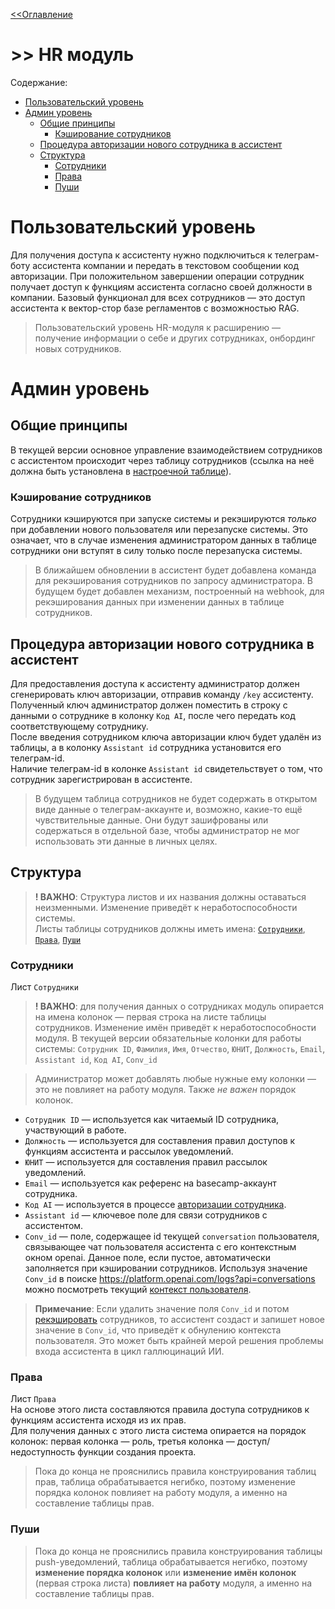 [<<Оглавление](0_index.md)
# >> HR модуль

Содержание:
- [Пользовательский уровень](#пользовательский-уровень)
- [Админ уровень](#админ-уровень)
    - [Общие принципы](#общие-принципы)
        - [Кэширование сотрудников](#кэширование-сотрудников)
    - [Процедура авторизации нового сотрудника в ассистент](#процедура-авторизации-нового-сотрудника-в-ассистент)
    - [Структура](#структура)
        - [Сотрудники](#структура)
        - [Права](#права)
        - [Пуши](#пуши)

# Пользовательский уровень
Для получения доступа к ассистенту нужно подключиться к телеграм-боту ассистента компании и передать в текстовом сообщении код авторизации. При положительном завершении операции сотрудник получает доступ к функциям ассистента согласно своей должности в компании. Базовый функционал для всех сотрудников — это доступ ассистента к вектор-стор базе регламентов с возможностью RAG.  
> Пользовательский уровень HR-модуля к расширению — получение информации о себе и других сотрудниках, онбординг новых сотрудников.

# Админ уровень
## Общие принципы
В текущей версии основное управление взаимодействием сотрудников с ассистентом происходит через таблицу сотрудников (ссылка на неё должна быть установлена в [настроечной таблице](1_system.md#настроечная-таблица)).

### Кэширование сотрудников  
Сотрудники кэшируются при запуске системы и рекэшируются *только* при добавлении нового пользователя или перезапуске системы. Это означает, что в случае изменения администратором данных в таблице сотрудники они вступят в силу только после перезапуска системы.  
> В ближайшем обновлении в ассистент будет добавлена команда для рекэширования сотрудников по запросу администратора. В будущем будет добавлен механизм, построенный на webhook, для рекэширования данных при изменении данных в таблице сотрудников.

## Процедура авторизации нового сотрудника в ассистент
Для предоставления доступа к ассистенту администратор должен сгенерировать ключ авторизации, отправив команду `/key` ассистенту. Полученный ключ администратор должен поместить в строку с данными о сотруднике в колонку `Код AI`, после чего передать код соответствующему сотруднику.  
После введения сотрудником ключа авторизации ключ будет удалён из таблицы, а в колонку `Assistant id` сотрудника установится его телеграм-id.  
Наличие телеграм-id в колонке `Assistant id` свидетельствует о том, что сотрудник зарегистрирован в ассистенте.  
> В будущем таблица сотрудников не будет содержать в открытом виде данные о телеграм-аккаунте и, возможно, какие-то ещё чувствительные данные. Они будут зашифрованы или содержаться в отдельной базе, чтобы администратор не мог использовать эти данные в личных целях.

## Структура
> **! ВАЖНО**: Структура листов и их названия должны оставаться неизменными. Изменение приведёт к неработоспособности системы.  
Листы таблицы сотрудников должны иметь имена: [`Сотрудники`](#сотрудники), [`Права`](#права), [`Пуши`](#пуши)

### Сотрудники
Лист `Сотрудники`  
> **! ВАЖНО**: для получения данных о сотрудниках модуль опирается на имена колонок — первая строка на листе таблицы сотрудников. Изменение имён приведёт к неработоспособности модуля. В текущей версии обязательные колонки для работы системы: `Сотрудник ID`, `Фамилия`, `Имя`, `Отчество`, `ЮНИТ`, `Должность`, `Email`, `Assistant id`, `Код AI`, `Conv_id`

> Администратор может добавлять любые нужные ему колонки — это не повлияет на работу модуля. Также *не важен* порядок колонок.

- `Сотрудник ID` — используется как читаемый ID сотрудника, участвующий в работе.  
- `Должность` — используется для составления правил доступов к функциям ассистента и рассылок уведомлений.  
- `ЮНИТ` — используется для составления правил рассылок уведомлений.  
- `Email` — используется как референс на basecamp-аккаунт сотрудника.  
- `Код AI` — используется в процессе [авторизации сотрудника](#процедура-авторизации-нового-сотрудника-в-ассистент).  
- `Assistant id` — ключевое поле для связи сотрудников с ассистентом.  
- `Conv_id` — поле, содержащее id текущей `conversation` пользователя, связывающее чат пользователя ассистента с его контекстным окном openai. Данное поле, если пустое, автоматически заполняется при кэшировании сотрудников. Используя значение `Conv_id` в поиске https://platform.openai.com/logs?api=conversations можно посмотреть текущий [контекст пользователя](4_openai.md#контекст-пользователя).

> **Примечание**: Если удалить значение поля `Conv_id` и потом [рекэшировать](#общие-принципы) сотрудников, то ассистент создаст и запишет новое значение в `Conv_id`, что приведёт к обнулению контекста пользователя. Это может быть крайней мерой решения проблемы входа ассистента в цикл галлюцинаций ИИ.

### Права
Лист `Права`  
На основе этого листа составляются правила доступа сотрудников к функциям ассистента исходя из их прав.  
Для получения данных с этого листа система опирается на порядок колонок: первая колонка — роль, третья колонка — доступ/недоступность функции создания проекта.  
> Пока до конца не прояснились правила конструирования таблиц прав, таблица обрабатывается негибко, поэтому изменение порядка колонок повлияет на работу модуля, а именно на составление таблицы прав.

### Пуши
> Пока до конца не прояснились правила конструирования таблицы push-уведомлений, таблица обрабатывается негибко, поэтому **изменение порядка колонок** или **изменение имён колонок** (первая строка листа) **повлияет на работу** модуля, а именно на составление таблицы прав.

